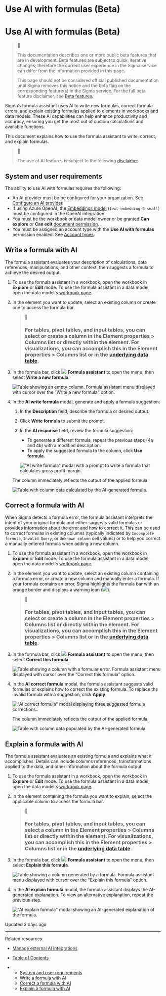 # Use AI with formulas (Beta)

# Use AI with formulas (Beta)

> 🚩
>
> This documentation describes one or more public beta features that are in development. Beta features are subject to quick, iterative changes; therefore the current user experience in the Sigma service can differ from the information provided in this page.
>
> This page should not be considered official published documentation until Sigma removes this notice and the beta flag on the corresponding feature(s) in the Sigma service. For the full beta feature disclaimer, see [Beta features](/docs/sigma-product-releases#beta-features).

Sigma’s formula assistant uses AI to write new formulas, correct formula errors, and explain existing formulas applied to elements in workbooks and data models. These AI capabilities can help enhance productivity and accuracy, ensuring you get the most out of custom calculations and available functions.

This document explains how to use the formula assistant to write, correct, and explain formulas.

> 🚩
>
> The use of AI features is subject to the following [disclaimer](/docs/notice-for-enabling-ai-enabled-features-in-sigma).

## System and user requirements

The ability to use AI with formulas requires the following:

* An AI provider must be be configured for your organization. See [Configure an AI provider](/docs/configure-ai-features-for-your-organization#configure-an-ai-provider).
* If using Azure OpenAI, the [Embeddings model](https://learn.microsoft.com/en-us/azure/ai-services/openai/concepts/models) (`text-embedding-3-small`) must be configured in the OpenAI integration.
* You must be the workbook or data model owner or be granted **Can explore** or **Can edit** [document permission](/docs/folder-and-document-permissions).
* You must be assigned an account type with the **Use AI with formulas** permission enabled. See [Account types](/docs/license-and-account-type-overview).

## Write a formula with AI

The formula assistant evaluates your description of calculations, data references, manipulations, and other context, then suggests a formula to achieve the desired output.

1. To use the formula assistant in a workbook, open the workbook in **Explore** or **Edit** mode. To use the formula assistant in a data model, open the data model's [workbook page](/docs/intro-to-data-models#data-model-workbook-page).
2. In the element you want to update, select an existing column or create one to access the formula bar.

   > 📘
   >
   > ### For tables, pivot tables, and input tables, you can select or create a column in the **Element properties** > **Columns** list or directly within the element. For visualizations, you can accomplish this in the **Element properties** > **Columns** list or in the [underlying data table](/docs/view-underlying-data).
3. In the formula bar, click ![](https://sigma-docs-screenshots.s3.us-west-2.amazonaws.com/Icons/ai-wand.svg) **Formula assistant** to open the menu, then select **Write a new formula**.

   ![Table showing an empty column. Formula assistant menu displayed with cursor over the "Write a new formula" option.](https://files.readme.io/95c5622-image.png)
4. In the **AI write formula** modal, generate and apply a formula suggestion:

   1. In the **Description** field, describe the formula or desired output.
   2. Click **Write formula** to submit the prompt.
   3. In the **AI response** field, review the formula suggestion:

      * To generate a different formula, repeat the previous steps (4a and 4b) with a modified description.
      * To apply the suggested formula to the column, click **Use formula**.

      !["AI write formula" modal with a prompt to write a formula that calculates gross profit margin.](https://files.readme.io/7cd9179-image.png)

   The column immediately reflects the output of the applied formula.

   ![Table with column data calculated by the AI-generated formula.](https://files.readme.io/8ce0bfe-image.png)

## Correct a formula with AI

When Sigma detects a formula error, the formula assistant interprets the intent of your original formula and either suggests valid formulas or provides information about the error and how to correct it. This can be used to correct formulas in existing columns (typically indicated by `Incomplete formula`, `Invalid Query`, or `Unknown column` cell values) or to help you correct a manually entered formula when adding a new column.

1. To use the formula assistant in a workbook, open the workbook in **Explore** or **Edit** mode. To use the formula assistant in a data model, open the data model's [workbook page](/docs/intro-to-data-models#data-model-workbook-page).
2. In the element you want to update, select an existing column containing a formula error, or create a new column and manually enter a formula. If your formula contains an error, Sigma highlights the formula bar with an orange border and displays a warning icon (![](https://sigma-docs-screenshots.s3.us-west-2.amazonaws.com/Icons/warning.svg)).

   > 📘
   >
   > ### For tables, pivot tables, and input tables, you can select or create a column in the **Element properties** > **Columns** list or directly within the element. For visualizations, you can accomplish this in the **Element properties** > **Columns** list or in the [underlying data table](/docs/view-underlying-data).
3. In the formula bar, click ![](https://sigma-docs-screenshots.s3.us-west-2.amazonaws.com/Icons/ai-wand.svg) **Formula assistant** to open the menu, then select **Correct this formula**.

   ![Table showing a column with a formular error.  Formula assistant menu displayed with cursor over the "Correct this formula" option.](https://files.readme.io/b6b8d77-image.png)
4. In the **AI correct formula** modal, the formula assistant suggests valid formulas or explains how to correct the existing formula. To replace the invalid formula with a suggestion, click **Apply**.

   !["AI correct formula" modal displaying three suggested formula corrections..](https://files.readme.io/fff47f8-image.png)

   The column immediately reflects the output of the applied formula.

   ![Table with column data populated by the AI-generated formula.](https://files.readme.io/13f26a9-image.png)

## Explain a formula with AI

The formula assistant evaluates an existing formula and explains what it accomplishes. Details can include columns referenced, transformations applied to the data, and other information about the formula output.

1. To use the formula assistant in a workbook, open the workbook in **Explore** or **Edit** mode. To use the formula assistant in a data model, open the data model's [workbook page](/docs/intro-to-data-models#data-model-workbook-page).
2. In the element containing the formula you want to explain, select the applicable column to access the formula bar.

   > 📘
   >
   > ### For tables, pivot tables, and input tables, you can select a column in the **Element properties** > **Columns** list or directly within the element. For visualizations, you can accomplish this in the **Element properties** > **Columns** list or in the [underlying data table](/docs/view-underlying-data).
3. In the formula bar, click ![](https://sigma-docs-screenshots.s3.us-west-2.amazonaws.com/Icons/ai-wand.svg) **Formula assistant** to open the menu, then select **Explain this formula**.

   ![Table showing a column generated by a formula. Formula assistant menu displayed with cursor over the "Explain this formula" option.](https://files.readme.io/64f38c3-image.png)
4. In the **AI explain formula** modal, the formula assistant displays the AI-generated explanation. To view an alternative explanation, repeat the previous step.

   !["AI explain formula" modal showing an AI-generated explanation of the formula.](https://files.readme.io/5351c2c-image.png)

Updated 3 days ago

---

Related resources

* [Manage external AI integrations](/docs/manage-external-ai-integrations)

* [Table of Contents](#)
* + [System and user requirements](#system-and-user-requirements)
  + [Write a formula with AI](#write-a-formula-with-ai)
  + [Correct a formula with AI](#correct-a-formula-with-ai)
  + [Explain a formula with AI](#explain-a-formula-with-ai)